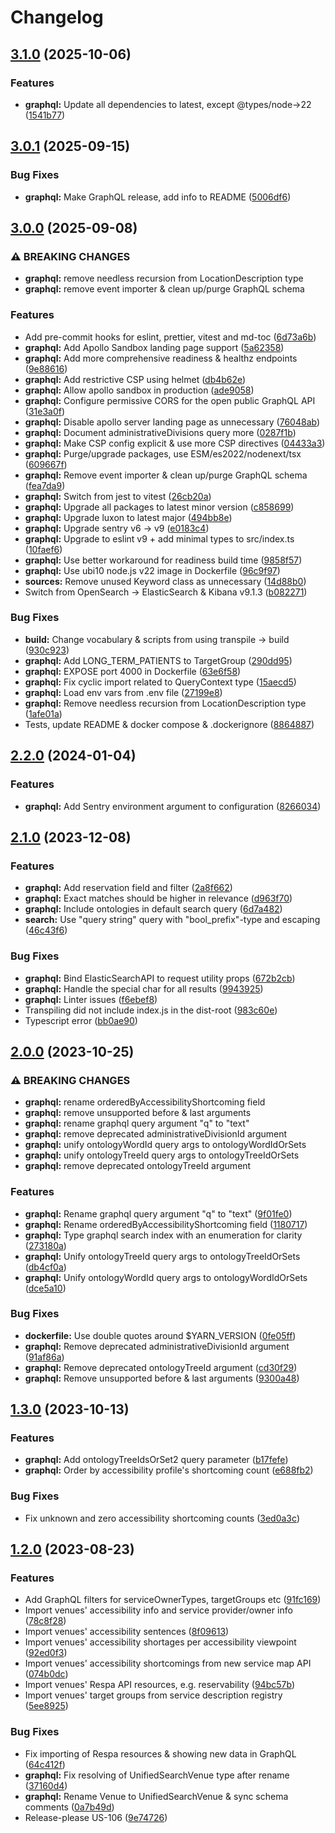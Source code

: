 # Changelog

## [3.1.0](https://github.com/City-of-Helsinki/unified-search/compare/graphql-v3.0.1...graphql-v3.1.0) (2025-10-06)


### Features

* **graphql:** Update all dependencies to latest, except @types/node→22 ([1541b77](https://github.com/City-of-Helsinki/unified-search/commit/1541b774cbf32508fa195e4f41c8d82e06d10b33))

## [3.0.1](https://github.com/City-of-Helsinki/unified-search/compare/graphql-v3.0.0...graphql-v3.0.1) (2025-09-15)


### Bug Fixes

* **graphql:** Make GraphQL release, add info to README ([5006df6](https://github.com/City-of-Helsinki/unified-search/commit/5006df68f0728f25d8360b43cb7014aab559fb11))

## [3.0.0](https://github.com/City-of-Helsinki/unified-search/compare/graphql-v2.2.0...graphql-v3.0.0) (2025-09-08)


### ⚠ BREAKING CHANGES

* **graphql:** remove needless recursion from LocationDescription type
* **graphql:** remove event importer & clean up/purge GraphQL schema

### Features

* Add pre-commit hooks for eslint, prettier, vitest and md-toc ([6d73a6b](https://github.com/City-of-Helsinki/unified-search/commit/6d73a6b0c62826ad595e852332546b3046746dc5))
* **graphql:** Add Apollo Sandbox landing page support ([5a62358](https://github.com/City-of-Helsinki/unified-search/commit/5a6235846a680b893025c56dca49cde29cb5fbb4))
* **graphql:** Add more comprehensive readiness & healthz endpoints ([9e88616](https://github.com/City-of-Helsinki/unified-search/commit/9e88616f85ddccf3256e144aaaeec0f779836f33))
* **graphql:** Add restrictive CSP using helmet ([db4b62e](https://github.com/City-of-Helsinki/unified-search/commit/db4b62eaceb2bdc4bdc882d1ccdc5b09eb96be41))
* **graphql:** Allow apollo sandbox in production ([ade9058](https://github.com/City-of-Helsinki/unified-search/commit/ade9058416741a32d2d2c04b08899d6d11df7c93))
* **graphql:** Configure permissive CORS for the open public GraphQL API ([31e3a0f](https://github.com/City-of-Helsinki/unified-search/commit/31e3a0fa4cda18ab008078e15e5ac6ad49ec6e90))
* **graphql:** Disable apollo server landing page as unnecessary ([76048ab](https://github.com/City-of-Helsinki/unified-search/commit/76048abafc17adf0e9e6fb5898ae0a7e1a3dc89b))
* **graphql:** Document administrativeDivisions query more ([0287f1b](https://github.com/City-of-Helsinki/unified-search/commit/0287f1bc6d9a296f8f7d99215d5623d47e913bc7))
* **graphql:** Make CSP config explicit & use more CSP directives ([04433a3](https://github.com/City-of-Helsinki/unified-search/commit/04433a363428b8fb03714697bfb83913df750f7e))
* **graphql:** Purge/upgrade packages, use ESM/es2022/nodenext/tsx ([609667f](https://github.com/City-of-Helsinki/unified-search/commit/609667fc255531f3be50873de408056300228795))
* **graphql:** Remove event importer & clean up/purge GraphQL schema ([fea7da9](https://github.com/City-of-Helsinki/unified-search/commit/fea7da923144aee2f12e55c1e510ad646904a0bd))
* **graphql:** Switch from jest to vitest ([26cb20a](https://github.com/City-of-Helsinki/unified-search/commit/26cb20a0bafb5a09dfc242686574d03f3697ca22))
* **graphql:** Upgrade all packages to latest minor version ([c858699](https://github.com/City-of-Helsinki/unified-search/commit/c8586994a6d3f3c73575922950b264c7954f5820))
* **graphql:** Upgrade luxon to latest major ([494bb8e](https://github.com/City-of-Helsinki/unified-search/commit/494bb8e5b26dd02ec858911ecd6d6d44c9c1368c))
* **graphql:** Upgrade sentry v6 → v9 ([e0183c4](https://github.com/City-of-Helsinki/unified-search/commit/e0183c4b771ae86d777ef1ef15bdf6127500ba26))
* **graphql:** Upgrade to eslint v9 + add minimal types to src/index.ts ([10faef6](https://github.com/City-of-Helsinki/unified-search/commit/10faef642c33d7766be69fda5754e3c725c77c12))
* **graphql:** Use better workaround for readiness build time ([9858f57](https://github.com/City-of-Helsinki/unified-search/commit/9858f57f72bd8a08e4d12bab3a0890f275c1549f))
* **graphql:** Use ubi10 node.js v22 image in Dockerfile ([96c9f97](https://github.com/City-of-Helsinki/unified-search/commit/96c9f97fad4e493e937b485fdbbaeee9b315ad03))
* **sources:** Remove unused Keyword class as unnecessary ([14d88b0](https://github.com/City-of-Helsinki/unified-search/commit/14d88b00c1791cde0e9d4b25013b496c30af2ee6))
* Switch from OpenSearch → ElasticSearch & Kibana v9.1.3 ([b082271](https://github.com/City-of-Helsinki/unified-search/commit/b082271106ec987b6b80e985d1fd7411e4c73bd7))


### Bug Fixes

* **build:** Change vocabulary & scripts from using transpile → build ([930c923](https://github.com/City-of-Helsinki/unified-search/commit/930c923fb58d6721386bec5c808dc2c38906fd26))
* **graphql:** Add LONG_TERM_PATIENTS to TargetGroup ([290dd95](https://github.com/City-of-Helsinki/unified-search/commit/290dd95d45a14ec474aca2d6ba2b8904848f37ff))
* **graphql:** EXPOSE port 4000 in Dockerfile ([63e6f58](https://github.com/City-of-Helsinki/unified-search/commit/63e6f58200c547e6358067f639db33346ad43c30))
* **graphql:** Fix cyclic import related to QueryContext type ([15aecd5](https://github.com/City-of-Helsinki/unified-search/commit/15aecd53cb8e0c86743ecc37927654fee58ccf32))
* **graphql:** Load env vars from .env file ([27199e8](https://github.com/City-of-Helsinki/unified-search/commit/27199e8fb31e3c30ab2e374ccaa9f21ea362147b))
* **graphql:** Remove needless recursion from LocationDescription type ([1afe01a](https://github.com/City-of-Helsinki/unified-search/commit/1afe01a4a3de476c0b284431f838c4008a858cf6))
* Tests, update README & docker compose & .dockerignore ([8864887](https://github.com/City-of-Helsinki/unified-search/commit/886488734b7f5f1b9f7898970688e74d7c4dcab7))

## [2.2.0](https://github.com/City-of-Helsinki/unified-search/compare/graphql-v2.1.0...graphql-v2.2.0) (2024-01-04)

### Features

- **graphql:** Add Sentry environment argument to configuration ([8266034](https://github.com/City-of-Helsinki/unified-search/commit/8266034ed5cbe0868b71101417e2ea20c94d02ba))

## [2.1.0](https://github.com/City-of-Helsinki/unified-search/compare/graphql-v2.0.0...graphql-v2.1.0) (2023-12-08)

### Features

- **graphql:** Add reservation field and filter ([2a8f662](https://github.com/City-of-Helsinki/unified-search/commit/2a8f6620f4231adda0db293a9b44bbdc9925ab9d))
- **graphql:** Exact matches should be higher in relevance ([d963f70](https://github.com/City-of-Helsinki/unified-search/commit/d963f70a0d351dade34b4e5c4cdebb72567b642c))
- **graphql:** Include ontologies in default search query ([6d7a482](https://github.com/City-of-Helsinki/unified-search/commit/6d7a4824d812e9978df50779352bdd36286cf28e))
- **search:** Use "query string" query with "bool_prefix"-type and escaping ([46c43f6](https://github.com/City-of-Helsinki/unified-search/commit/46c43f6334d1b5f54853dd6141ac912a94b21932))

### Bug Fixes

- **graphql:** Bind ElasticSearchAPI to request utility props ([672b2cb](https://github.com/City-of-Helsinki/unified-search/commit/672b2cbbf48eb701f33b8ba8d18ac865ccacd17d))
- **graphql:** Handle the special char for all results ([9943925](https://github.com/City-of-Helsinki/unified-search/commit/9943925fd1a83db1048cd4d800d5b65423c0ba8f))
- **graphql:** Linter issues ([f6ebef8](https://github.com/City-of-Helsinki/unified-search/commit/f6ebef8292438244ffff1a72150bae30586cb889))
- Transpiling did not include index.js in the dist-root ([983c60e](https://github.com/City-of-Helsinki/unified-search/commit/983c60e9ff945aad8ffc4f0a59183698244620b4))
- Typescript error ([bb0ae90](https://github.com/City-of-Helsinki/unified-search/commit/bb0ae9008f065c3e60607e63c0a50239394537b0))

## [2.0.0](https://github.com/City-of-Helsinki/unified-search/compare/graphql-v1.3.0...graphql-v2.0.0) (2023-10-25)

### ⚠ BREAKING CHANGES

- **graphql:** rename orderedByAccessibilityShortcoming field
- **graphql:** remove unsupported before & last arguments
- **graphql:** rename graphql query argument "q" to "text"
- **graphql:** remove deprecated administrativeDivisionId argument
- **graphql:** unify ontologyWordId query args to ontologyWordIdOrSets
- **graphql:** unify ontologyTreeId query args to ontologyTreeIdOrSets
- **graphql:** remove deprecated ontologyTreeId argument

### Features

- **graphql:** Rename graphql query argument "q" to "text" ([9f01fe0](https://github.com/City-of-Helsinki/unified-search/commit/9f01fe0676a5e08f692102a65dfc073a139df774))
- **graphql:** Rename orderedByAccessibilityShortcoming field ([1180717](https://github.com/City-of-Helsinki/unified-search/commit/1180717e1e57689da8b0d4be430cba3b2939bbe3))
- **graphql:** Type graphql search index with an enumeration for clarity ([273180a](https://github.com/City-of-Helsinki/unified-search/commit/273180a514c749ca348461155864f16a513b8820))
- **graphql:** Unify ontologyTreeId query args to ontologyTreeIdOrSets ([db4cf0a](https://github.com/City-of-Helsinki/unified-search/commit/db4cf0ad3610a6ebcdaf8f7d25f1bb9f551b0945))
- **graphql:** Unify ontologyWordId query args to ontologyWordIdOrSets ([dce5a10](https://github.com/City-of-Helsinki/unified-search/commit/dce5a10a414976106b2f63540c5747100196dba4))

### Bug Fixes

- **dockerfile:** Use double quotes around $YARN_VERSION ([0fe05ff](https://github.com/City-of-Helsinki/unified-search/commit/0fe05ffee3dc250993ac0c3006d019a3dc724169))
- **graphql:** Remove deprecated administrativeDivisionId argument ([91af86a](https://github.com/City-of-Helsinki/unified-search/commit/91af86a0a786d0e93c690cb47cc00f64d9751176))
- **graphql:** Remove deprecated ontologyTreeId argument ([cd30f29](https://github.com/City-of-Helsinki/unified-search/commit/cd30f2956bf647e37f17065bbcc038221dd87a5e))
- **graphql:** Remove unsupported before & last arguments ([9300a48](https://github.com/City-of-Helsinki/unified-search/commit/9300a48d5f2fbfd2f657b7ed765c8d4210067c89))

## [1.3.0](https://github.com/City-of-Helsinki/unified-search/compare/graphql-v1.2.0...graphql-v1.3.0) (2023-10-13)

### Features

- **graphql:** Add ontologyTreeIdsOrSet2 query parameter ([b17fefe](https://github.com/City-of-Helsinki/unified-search/commit/b17fefe77771215b87c03aa1954258f1f518cea2))
- **graphql:** Order by accessibility profile's shortcoming count ([e688fb2](https://github.com/City-of-Helsinki/unified-search/commit/e688fb2d0fe534c40570aad2079dac935631c13f))

### Bug Fixes

- Fix unknown and zero accessibility shortcoming counts ([3ed0a3c](https://github.com/City-of-Helsinki/unified-search/commit/3ed0a3c6bf914083e45784d8a8f15650736ff564))

## [1.2.0](https://github.com/City-of-Helsinki/unified-search/compare/graphql-v1.1.0...graphql-v1.2.0) (2023-08-23)

### Features

- Add GraphQL filters for serviceOwnerTypes, targetGroups etc ([91fc169](https://github.com/City-of-Helsinki/unified-search/commit/91fc169e3f976efd920e094085c1b00871892d75))
- Import venues' accessibility info and service provider/owner info ([78c8f28](https://github.com/City-of-Helsinki/unified-search/commit/78c8f282e078a963ff2cf297ef07d38ea6200c56))
- Import venues' accessibility sentences ([8f09613](https://github.com/City-of-Helsinki/unified-search/commit/8f09613d16f35c7eda5a6e3f9b9d4feb1338c238))
- Import venues' accessibility shortages per accessibility viewpoint ([92ed0f3](https://github.com/City-of-Helsinki/unified-search/commit/92ed0f3d9d6575c3d560067b187610b66dd78e49))
- Import venues' accessibility shortcomings from new service map API ([074b0dc](https://github.com/City-of-Helsinki/unified-search/commit/074b0dcddfe532cbff7d0f76bbec857ff6cab42c))
- Import venues' Respa API resources, e.g. reservability ([94bc57b](https://github.com/City-of-Helsinki/unified-search/commit/94bc57bf644f4cdc665337a354ef9b0d116c814b))
- Import venues' target groups from service description registry ([5ee8925](https://github.com/City-of-Helsinki/unified-search/commit/5ee8925469770f1f80a5ef59e51a665601be8cdc))

### Bug Fixes

- Fix importing of Respa resources & showing new data in GraphQL ([64c412f](https://github.com/City-of-Helsinki/unified-search/commit/64c412f157c557adda497e18cf9d39314afc0ec2))
- **graphql:** Fix resolving of UnifiedSearchVenue type after rename ([37160d4](https://github.com/City-of-Helsinki/unified-search/commit/37160d4d26f053bae8144ecdeaa0877c6695810b))
- **graphql:** Rename Venue to UnifiedSearchVenue & sync schema comments ([0a7b49d](https://github.com/City-of-Helsinki/unified-search/commit/0a7b49d5a271f6c4b0b276f6aa4d851c77dd2bcb))
- Release-please US-106 ([9e74726](https://github.com/City-of-Helsinki/unified-search/commit/9e74726018e7b6264163aaf17e7fcc8740ade996))

